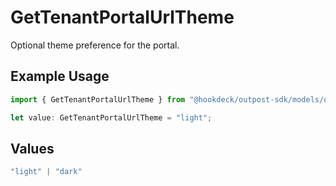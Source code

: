 # GetTenantPortalUrlTheme

Optional theme preference for the portal.

## Example Usage

```typescript
import { GetTenantPortalUrlTheme } from "@hookdeck/outpost-sdk/models/operations";

let value: GetTenantPortalUrlTheme = "light";
```

## Values

```typescript
"light" | "dark"
```